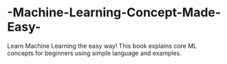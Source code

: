 # -Machine-Learning-Concept-Made-Easy-
Learn Machine Learning the easy way! This book explains core ML concepts for beginners using simple language and examples.
